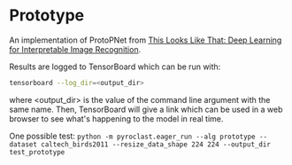 # Prototype

An implementation of ProtoPNet from [This Looks Like That: Deep Learning for Interpretable Image Recognition](https://papers.nips.cc/paper/9095-this-looks-like-that-deep-learning-for-interpretable-image-recognition).

Results are logged to TensorBoard which can be run with:

```bash
tensorboard --log_dir=<output_dir>
```

where <output_dir> is the value of the command line argument with the same name. Then, TensorBoard will give a link which can be used in a web browser to see what's happening to the model in real time.

One possible test:
`python -m pyroclast.eager_run --alg prototype --dataset caltech_birds2011 --resize_data_shape 224 224 --output_dir test_prototype`

